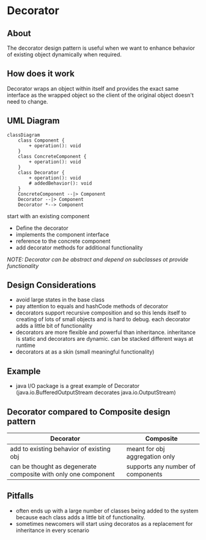# Decorator

## About

The decorator design pattern is useful when we want to enhance behavior of existing object dynamically when required.

## How does it work

Decorator wraps an object within itself and provides the exact same interface as the wrapped object so the client of the 
original object doesn't need to change.

## UML Diagram

```mermaid
classDiagram
    class Component {
        + operation(): void
    }
    class ConcreteComponent {
        + operation(): void
    }
    class Decorator {
        + operation(): void
        # addedBehavior(): void
    }
    ConcreteComponent --|> Component
    Decorator --|> Component
    Decorator *--> Component
```

start with an existing component
* Define the decorator
* implements the component interface
* reference to the concrete component
* add decorator methods for additional functionality

*NOTE: Decorator can be abstract and depend on subclasses ot provide functionality*

## Design Considerations

* avoid large states in the base class
* pay attention to equals and hashCode methods of decorator
* decorators support recursive composition and so this lends itself to creating of lots of small objects and is hard 
to debug. each decorator adds a little bit of functionality
* decorators are more flexible and powerful than inheritance. inheritance is static and decorators are dynamic. 
can be stacked different ways at runtime
* decorators at as a skin (small meaningful functionality)

## Example

* java I/O package is a great example of Decorator (java.io.BufferedOutputStream decorates java.io.OutputStream)

## Decorator compared to Composite design pattern

| Decorator                                                      | Composite                         |
|----------------------------------------------------------------|-----------------------------------|
| add to existing behavior of existing obj                       | meant for obj aggregation only    |
| can be thought as degenerate composite with only one component | supports any number of components |

## Pitfalls

* often ends up with a large number of classes being added to the system because each class adds a little bit 
of functionality.
* sometimes newcomers will start using decoratos as a replacement for inheritance in every scenario






